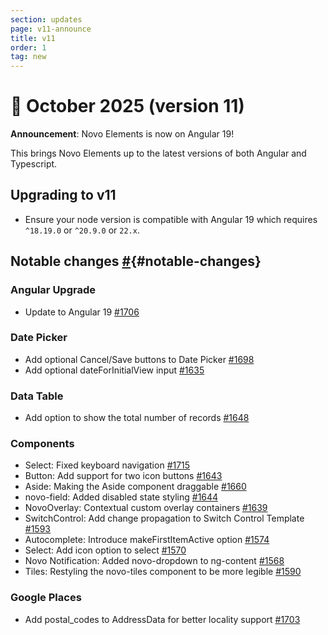 ```yaml
---
section: updates
page: v11-announce
title: v11
order: 1
tag: new
---
```


🎉 October 2025 (version 11)
===========================

**Announcement**: Novo Elements is now on Angular 19!

This brings Novo Elements up to the latest versions of both Angular and Typescript.

## Upgrading to v11

- Ensure your node version is compatible with Angular 19 which requires `^18.19.0` or `^20.9.0` or `22.x`.

Notable changes [#](https://bullhorn.github.io/novo-elements/docs/#/updates/v11-announce#notable-changes){#notable-changes}
--------------------------------------------------------------------

### Angular Upgrade
- Update to Angular 19 [#1706](https://github.com/bullhorn/novo-elements/pull/1706)

### Date Picker
- Add optional Cancel/Save buttons to Date Picker [#1698](https://github.com/bullhorn/novo-elements/pull/1698)
- Add optional dateForInitialView input [#1635](https://github.com/bullhorn/novo-elements/pull/1635)

### Data Table
- Add option to show the total number of records [#1648](https://github.com/bullhorn/novo-elements/pull/1648)

### Components
- Select: Fixed keyboard navigation [#1715](https://github.com/bullhorn/novo-elements/pull/1715)
- Button: Add support for two icon buttons [#1643](https://github.com/bullhorn/novo-elements/pull/1643)
- Aside: Making the Aside component draggable [#1660](https://github.com/bullhorn/novo-elements/pull/1660)
- novo-field: Added disabled state styling [#1644](https://github.com/bullhorn/novo-elements/pull/1644)
- NovoOverlay: Contextual custom overlay containers [#1639](https://github.com/bullhorn/novo-elements/pull/1639)
- SwitchControl: Add change propagation to Switch Control Template [#1593](https://github.com/bullhorn/novo-elements/pull/1593)
- Autocomplete: Introduce makeFirstItemActive option [#1574](https://github.com/bullhorn/novo-elements/pull/1574)
- Select: Add icon option to select [#1570](https://github.com/bullhorn/novo-elements/pull/1570)
- Novo Notification: Added novo-dropdown to ng-content [#1568](https://github.com/bullhorn/novo-elements/pull/1568)
- Tiles: Restyling the novo-tiles component to be more legible [#1590](https://github.com/bullhorn/novo-elements/pull/1590)

### Google Places
- Add postal_codes to AddressData for better locality support [#1703](https://github.com/bullhorn/novo-elements/pull/1703)
